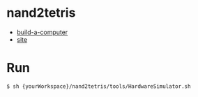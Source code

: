 # nand2tetris

- [build-a-computer](https://www.coursera.org/learn/build-a-computer?)
- [site](https://www.nand2tetris.org)

# Run

```sh
$ sh {yourWorkspace}/nand2tetris/tools/HardwareSimulator.sh
```
